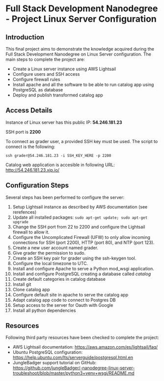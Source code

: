 # Full Stack Development Nanodegree - Project Linux Server Configuration

## Introduction

This final project aims to demonstrate the knowledge acquired during the Full Stack Development Nanodegree on Linux Server configuration. The main steps to complete the project are:

* Create a Linux server instance using AWS Lightsail
* Configure users and SSH access
* Configure firewall rules
* Install apache and all the software to be able to run catalog app using PostgreSQL as database
* Deploy and publish transformed catalog app

## Access Details

Instance of Linux server has this public IP: **54.246.181.23**

SSH port is **2200** 

To connect as grader user, a provided SSH key must be used. The script to connect is the following:

`ssh grader@54.246.181.23 -i SSH_KEY_HERE -p 2200`


Catalog web application is accesible in following URL: <http://54.246.181.23.xip.io/>

## Configuration Steps

Several steps has been performed to configure the server:

1. Setup Lightsail instance as described by AWS documentation (see rerefences)
2. Update all installed packages: `sudo apt-get update; sudo apt-get upgrade`
3. Change the SSH port from 22 to 2200 and configure the Lightsail firewall to allow it.
4. Configure the Uncomplicated Firewall (UFW) to only allow incoming connections for SSH (port 2200), HTTP (port 80), and NTP (port 123).
5. Create a new user account named grader.
6. Give grader the permission to sudo.
7. Create an SSH key pair for grader using the ssh-keygen tool.
8. Configure the local timezone to UTC.
9. Install and configure Apache to serve a Python mod_wsgi application.
10. Install and configure PostgreSQL creating a database called *catalog*
11. Create default categories in catalog database
12. Install git
13. Clone catalog app
14. Configure default site in apache to serve the catalog app
15. Adapt catalog app code to connect to Postgres DB
16. Setup access to the server for Oauth with Google
17. Install all python dependencies


## Resources

Following third party resources have been checked to complete the project:

* AWS Lightsail documentation: <https://aws.amazon.com/es/lightsail/faq/>
* Ubuntu PostgreSQL configuration: <https://help.ubuntu.com/lts/serverguide/postgresql.html.en>
* JungleBadger support tutorial on GitHub: <https://github.com/jungleBadger/-nanodegree-linux-server-troubleshoot/blob/master/python3+venv+wsgi/README.md>

